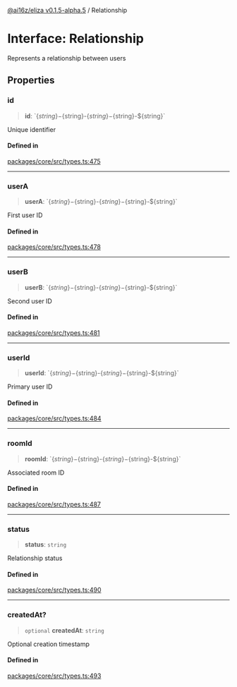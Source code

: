 [@ai16z/eliza v0.1.5-alpha.5](../index.md) / Relationship

# Interface: Relationship

Represents a relationship between users

## Properties

### id

> **id**: \`$\{string\}-$\{string\}-$\{string\}-$\{string\}-$\{string\}\`

Unique identifier

#### Defined in

[packages/core/src/types.ts:475](https://github.com/ai16z/eliza/blob/main/packages/core/src/types.ts#L475)

***

### userA

> **userA**: \`$\{string\}-$\{string\}-$\{string\}-$\{string\}-$\{string\}\`

First user ID

#### Defined in

[packages/core/src/types.ts:478](https://github.com/ai16z/eliza/blob/main/packages/core/src/types.ts#L478)

***

### userB

> **userB**: \`$\{string\}-$\{string\}-$\{string\}-$\{string\}-$\{string\}\`

Second user ID

#### Defined in

[packages/core/src/types.ts:481](https://github.com/ai16z/eliza/blob/main/packages/core/src/types.ts#L481)

***

### userId

> **userId**: \`$\{string\}-$\{string\}-$\{string\}-$\{string\}-$\{string\}\`

Primary user ID

#### Defined in

[packages/core/src/types.ts:484](https://github.com/ai16z/eliza/blob/main/packages/core/src/types.ts#L484)

***

### roomId

> **roomId**: \`$\{string\}-$\{string\}-$\{string\}-$\{string\}-$\{string\}\`

Associated room ID

#### Defined in

[packages/core/src/types.ts:487](https://github.com/ai16z/eliza/blob/main/packages/core/src/types.ts#L487)

***

### status

> **status**: `string`

Relationship status

#### Defined in

[packages/core/src/types.ts:490](https://github.com/ai16z/eliza/blob/main/packages/core/src/types.ts#L490)

***

### createdAt?

> `optional` **createdAt**: `string`

Optional creation timestamp

#### Defined in

[packages/core/src/types.ts:493](https://github.com/ai16z/eliza/blob/main/packages/core/src/types.ts#L493)
